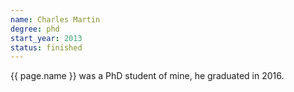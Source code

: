 ```yaml
---
name: Charles Martin
degree: phd
start_year: 2013
status: finished
---
```


{{ page.name }} was a PhD student of mine, he graduated in 2016.
